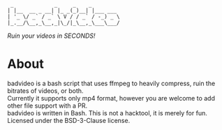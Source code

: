 ```
 _             _     _    _
| |__  __ _ __| |_ _(_)__| |___ ___
| '_ \/ _` / _` \ V / / _` / -_) _ \
|_.__/\__,_\__,_|\_/|_\__,_\___\___/
```
*Ruin your videos in SECONDS!*

# About
badvideo is a bash script that uses ffmpeg to heavily compress, ruin the bitrates of videos, or both.<br>Currently it supports only mp4 format, however you are welcome to add other file support with a PR.<br>
badvideo is written in Bash. This is not a hacktool, it is merely for fun.
<br>
Licensed under the BSD-3-Clause license.
